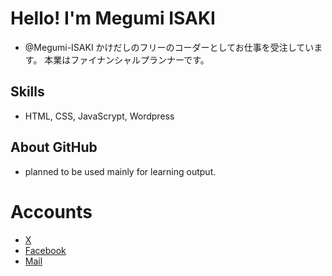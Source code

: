# Hello! I'm Megumi ISAKI
- @Megumi-ISAKI
かけだしのフリーのコーダーとしてお仕事を受注しています。
本業はファイナンシャルプランナーです。

## Skills
- HTML, CSS, JavaScrypt, Wordpress

## About GitHub
- planned to be used mainly for learning output.

# Accounts
- [X](https://x.com/oubai1108)
- [Facebook](https://www.facebook.com/megumi.isaki.2025)
- [Mail](mailto:megumi.isaki@gmail.com)


<!---
Megumi-ISAKI/Megumi-ISAKI is a ✨ special ✨ repository because its `README.md` (this file) appears on your GitHub profile.
You can click the Preview link to take a look at your changes.
--->
